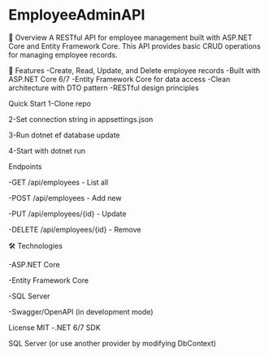 # EmployeeAdminAPI
📝 Overview
A RESTful API for employee management built with ASP.NET Core and Entity Framework Core. This API provides basic CRUD operations for managing employee records.

🌟 Features
-Create, Read, Update, and Delete employee records
-Built with ASP.NET Core 6/7
-Entity Framework Core for data access
-Clean architecture with DTO pattern
-RESTful design principles

Quick Start
1-Clone repo

2-Set connection string in appsettings.json

3-Run dotnet ef database update

4-Start with dotnet run

Endpoints

-GET /api/employees - List all

-POST /api/employees - Add new

-PUT /api/employees/{id} - Update

-DELETE /api/employees/{id} - Remove


🛠️ Technologies

-ASP.NET Core

-Entity Framework Core

-SQL Server

-Swagger/OpenAPI (in development mode)

License
MIT
-.NET 6/7 SDK

SQL Server (or use another provider by modifying DbContext)
